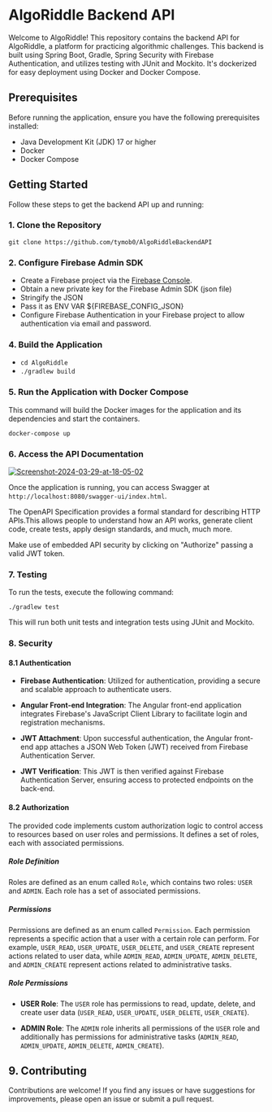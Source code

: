 # AlgoRiddle Backend API

Welcome to AlgoRiddle! This repository contains the backend API for AlgoRiddle, a platform for practicing algorithmic challenges. This backend is built using Spring Boot, Gradle, Spring Security with Firebase Authentication, and utilizes testing with JUnit and Mockito. It's dockerized for easy deployment using Docker and Docker Compose.

## Prerequisites

Before running the application, ensure you have the following prerequisites installed:

- Java Development Kit (JDK) 17 or higher
- Docker
- Docker Compose

## Getting Started

Follow these steps to get the backend API up and running:

### 1. Clone the Repository

`git clone https://github.com/tymob0/AlgoRiddleBackendAPI`

### 2. Configure Firebase Admin SDK

- Create a Firebase project via the [Firebase Console](https://console.firebase.google.com/).
- Obtain a new private key for the Firebase Admin SDK (json file)
- Stringify the JSON 
- Pass it as ENV VAR ${FIREBASE_CONFIG_JSON}
- Configure Firebase Authentication in your Firebase project to allow authentication via email and password.

### 4. Build the Application

- `cd AlgoRiddle`
- `./gradlew build`

### 5. Run the Application with Docker Compose

This command will build the Docker images for the application and its dependencies and start the containers.

`docker-compose up`

### 6. Access the API Documentation

<a href="https://ibb.co/Y7sfp7N"><img src="https://i.ibb.co/MD0PMDg/Screenshot-2024-03-29-at-18-05-02.png" alt="Screenshot-2024-03-29-at-18-05-02" border="0" /></a>

Once the application is running, you can access Swagger at `http://localhost:8080/swagger-ui/index.html`.

The OpenAPI Specification provides a formal standard for describing HTTP APIs.This allows people to understand how an API works, generate client code, create tests, apply design standards, and much, much more.

Make use of embedded API security by clicking on "Authorize" passing a valid JWT token.

### 7. Testing

To run the tests, execute the following command:

`./gradlew test`

This will run both unit tests and integration tests using JUnit and Mockito.

### 8. Security

#### 8.1 Authentication
- **Firebase Authentication**: Utilized for authentication, providing a secure and scalable approach to authenticate users.

- **Angular Front-end Integration**: The Angular front-end application integrates Firebase's JavaScript Client Library to facilitate login and registration mechanisms.

- **JWT Attachment**: Upon successful authentication, the Angular front-end app attaches a JSON Web Token (JWT) received from Firebase Authentication Server.

- **JWT Verification**: This JWT is then verified against Firebase Authentication Server, ensuring access to protected endpoints on the back-end.


#### 8.2 Authorization 
The provided code implements custom authorization logic to control access to resources based on user roles and permissions. It defines a set of roles, each with associated permissions.

##### Role Definition

Roles are defined as an enum called `Role`, which contains two roles: `USER` and `ADMIN`. Each role has a set of associated permissions.

##### Permissions

Permissions are defined as an enum called `Permission`. Each permission represents a specific action that a user with a certain role can perform. For example, `USER_READ`, `USER_UPDATE`, `USER_DELETE`, and `USER_CREATE` represent actions related to user data, while `ADMIN_READ`, `ADMIN_UPDATE`, `ADMIN_DELETE`, and `ADMIN_CREATE` represent actions related to administrative tasks.

##### Role Permissions

- **USER Role**: The `USER` role has permissions to read, update, delete, and create user data (`USER_READ`, `USER_UPDATE`, `USER_DELETE`, `USER_CREATE`).

- **ADMIN Role**: The `ADMIN` role inherits all permissions of the `USER` role and additionally has permissions for administrative tasks (`ADMIN_READ`, `ADMIN_UPDATE`, `ADMIN_DELETE`, `ADMIN_CREATE`).

## 9. Contributing

Contributions are welcome! If you find any issues or have suggestions for improvements, please open an issue or submit a pull request.







